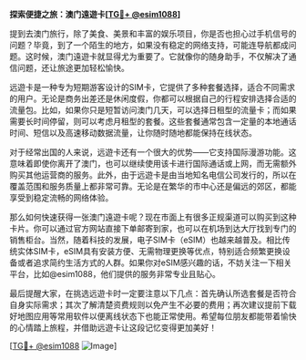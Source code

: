**探索便捷之旅：澳门遠遊卡[[TG💪+ @esim1088](https://t.me/s/esim1088)]**

提到去澳门旅行，除了美食、美景和丰富的娱乐项目，你是否也担心过手机信号的问题？毕竟，到了一个陌生的地方，如果没有稳定的网络支持，可能连导航都成问题。这时候，澳门遠遊卡就显得尤为重要了。它就像你的随身助手，不仅解决了通信问题，还让旅途更加轻松愉快。

远遊卡是一种专为短期游客设计的SIM卡，它提供了多种套餐选择，适合不同需求的用户。无论是商务出差还是休闲度假，你都可以根据自己的行程安排选择合适的流量包。比如，如果你只是短暂访问澳门几天，可以选择日租型的流量卡；而如果需要长时间停留，则可以考虑月租型的套餐。这些套餐通常包含一定量的本地通话时间、短信以及高速移动数据流量，让你随时随地都能保持在线状态。

对于经常出国的人来说，远遊卡还有一个很大的优势——它支持国际漫游功能。这意味着即使你离开了澳门，也可以继续使用该卡进行国际通话或上网，而无需额外购买其他运营商的服务。此外，由于远遊卡是由当地知名电信公司发行的，所以在覆盖范围和服务质量上都非常可靠。无论是在繁华的市中心还是偏远的郊区，都能享受到稳定流畅的网络体验。

那么如何快速获得一张澳门遠遊卡呢？现在市面上有很多正规渠道可以购买到这种卡片。你可以通过官方网站直接下单邮寄到家，也可以在机场到达大厅找到专门的销售柜台。当然，随着科技的发展，电子SIM卡（eSIM）也越来越普及。相比传统实体SIM卡，eSIM具有安装方便、无需物理更换等优点，特别适合频繁更换设备或者追求简约生活方式的人群。如果你对eSIM感兴趣的话，不妨关注一下相关平台，比如@esim1088，他们提供的服务非常专业且贴心。

最后提醒大家，在挑选远遊卡时一定要注意以下几点：首先确认所选套餐是否符合自身实际需求；其次了解清楚资费规则以免产生不必要的费用；再次建议提前下载好地图应用等常用软件以便离线状态下也能正常使用。希望每位朋友都能带着愉快的心情踏上旅程，并借助远遊卡让这段记忆变得更加美好！

[[TG💪+ @esim1088](https://t.me/s/esim1088) ![Image](https://i.postimg.cc/4NQfJmqS/Snipaste-2025-05-13-00-14-12.png)]
